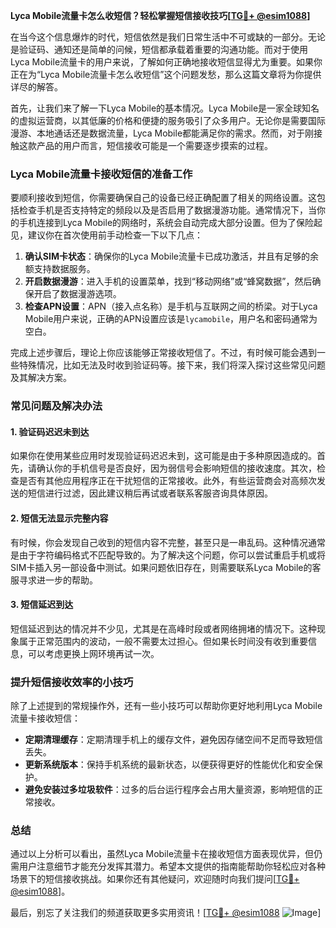 **Lyca Mobile流量卡怎么收短信？轻松掌握短信接收技巧[[TG💪+ @esim1088](https://t.me/s/esim1088)]**

在当今这个信息爆炸的时代，短信依然是我们日常生活中不可或缺的一部分。无论是验证码、通知还是简单的问候，短信都承载着重要的沟通功能。而对于使用Lyca Mobile流量卡的用户来说，了解如何正确地接收短信显得尤为重要。如果你正在为“Lyca Mobile流量卡怎么收短信”这个问题发愁，那么这篇文章将为你提供详尽的解答。

首先，让我们来了解一下Lyca Mobile的基本情况。Lyca Mobile是一家全球知名的虚拟运营商，以其低廉的价格和便捷的服务吸引了众多用户。无论你是需要国际漫游、本地通话还是数据流量，Lyca Mobile都能满足你的需求。然而，对于刚接触这款产品的用户而言，短信接收可能是一个需要逐步摸索的过程。

### Lyca Mobile流量卡接收短信的准备工作

要顺利接收到短信，你需要确保自己的设备已经正确配置了相关的网络设置。这包括检查手机是否支持特定的频段以及是否启用了数据漫游功能。通常情况下，当你的手机连接到Lyca Mobile的网络时，系统会自动完成大部分设置。但为了保险起见，建议你在首次使用前手动检查一下以下几点：

1. **确认SIM卡状态**：确保你的Lyca Mobile流量卡已成功激活，并且有足够的余额支持数据服务。
2. **开启数据漫游**：进入手机的设置菜单，找到“移动网络”或“蜂窝数据”，然后确保开启了数据漫游选项。
3. **检查APN设置**：APN（接入点名称）是手机与互联网之间的桥梁。对于Lyca Mobile用户来说，正确的APN设置应该是`lycamobile`，用户名和密码通常为空白。

完成上述步骤后，理论上你应该能够正常接收短信了。不过，有时候可能会遇到一些特殊情况，比如无法及时收到验证码等。接下来，我们将深入探讨这些常见问题及其解决方案。

### 常见问题及解决办法

#### 1. 验证码迟迟未到达
如果你在使用某些应用时发现验证码迟迟未到，这可能是由于多种原因造成的。首先，请确认你的手机信号是否良好，因为弱信号会影响短信的接收速度。其次，检查是否有其他应用程序正在干扰短信的正常接收。此外，有些运营商会对高频次发送的短信进行过滤，因此建议稍后再试或者联系客服咨询具体原因。

#### 2. 短信无法显示完整内容
有时候，你会发现自己收到的短信内容不完整，甚至只是一串乱码。这种情况通常是由于字符编码格式不匹配导致的。为了解决这个问题，你可以尝试重启手机或将SIM卡插入另一部设备中测试。如果问题依旧存在，则需要联系Lyca Mobile的客服寻求进一步的帮助。

#### 3. 短信延迟到达
短信延迟到达的情况并不少见，尤其是在高峰时段或者网络拥堵的情况下。这种现象属于正常范围内的波动，一般不需要太过担心。但如果长时间没有收到重要信息，可以考虑更换上网环境再试一次。

### 提升短信接收效率的小技巧

除了上述提到的常规操作外，还有一些小技巧可以帮助你更好地利用Lyca Mobile流量卡接收短信：

- **定期清理缓存**：定期清理手机上的缓存文件，避免因存储空间不足而导致短信丢失。
- **更新系统版本**：保持手机系统的最新状态，以便获得更好的性能优化和安全保护。
- **避免安装过多垃圾软件**：过多的后台运行程序会占用大量资源，影响短信的正常接收。

### 总结

通过以上分析可以看出，虽然Lyca Mobile流量卡在接收短信方面表现优异，但仍需用户注意细节才能充分发挥其潜力。希望本文提供的指南能帮助你轻松应对各种场景下的短信接收挑战。如果你还有其他疑问，欢迎随时向我们提问[[TG💪+ @esim1088](https://t.me/s/esim1088)]。

最后，别忘了关注我们的频道获取更多实用资讯！[[TG💪+ @esim1088](https://t.me/s/esim1088) ![Image](https://i.postimg.cc/4NQfJmqS/Snipaste-2025-05-13-00-14-12.png)]